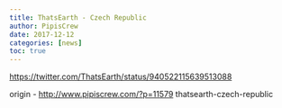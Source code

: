 ```yaml
---
title: ThatsEarth - Czech Republic
author: PipisCrew
date: 2017-12-12
categories: [news]
toc: true
---
```


https://twitter.com/ThatsEarth/status/940522115639513088

origin - http://www.pipiscrew.com/?p=11579 thatsearth-czech-republic